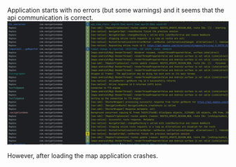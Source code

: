 Application starts with no errors (but some warnings) and it seems that the api communication is correct.
![img.png](img.png)

However, after loading the map application crashes.

